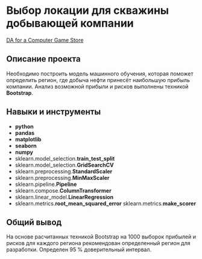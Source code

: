 # Выбор локации для скважины добывающей компании

[DA for a Computer Game Store](https://github.com/allenbext/Portfolio/tree/main/DA%20for%20a%20Computer%20Game%20Store%20)

## Описание проекта

Необходимо построить модель машинного обучения, которая поможет определить регион, где добыча нефти принесёт наибольшую прибыль компании. Анализ возможной прибыли и рисков выполнены техникой **Bootstrap**.

## Навыки и инструменты

- **python**
- **pandas**
- **matplotlib**
- **seaborn** 
- **numpy**
- sklearn.model_selection.**train_test_split**
- sklearn.model_selection.**GridSearchCV**
- sklearn.preprocessing.**StandardScaler**
- sklearn.preprocessing.**MinMaxScaler**
- sklearn.pipeline.**Pipeline**
- sklearn.compose.**ColumnTransformer**
- sklearn.linear_model.**LinearRegression**
- sklearn.metrics.**root_mean_squared_error**
  sklearn.metrics.**make_scorer**


## Общий вывод

На основе расчитанных техникой Bootstrap на 1000 выборок прибылей и рисков для каждого региона рекомендован определенный регион для разработки. Определен 95 % доверительный интервал.

